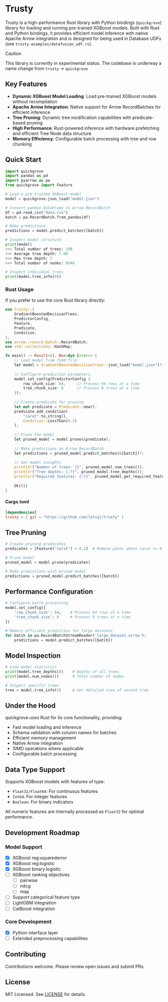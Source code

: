 # Trusty

Trusty is a high-performance Rust library with Python bindings (`quickgrove`) library for loading and running pre-trained XGBoost models. Built with Rust and Python bindings, it provides efficient model inference with native Apache Arrow integration and is designed for being used in Database UDFs (see `trusty-examples/datafusion_udf.rs`). 

> [!CAUTION]
> This library is currently in experimental status. 
> The codebase is underway a name change from `trusty` -> `quickgrove`

## Key Features

- **Dynamic XGBoost Model Loading**: Load pre-trained XGBoost models without recompilation
- **Apache Arrow Integration**: Native support for Arrow RecordBatches for efficient inference
- **Tree Pruning**: Dynamic tree modification capabilities with predicate-based pruning
- **High Performance**: Rust-powered inference with hardware prefetching and efficient Tree Node data structure
- **Memory Efficiency**: Configurable batch processing with tree and row chunking

## Quick Start

```python
import quickgrove
import pandas as pd
import pyarrow as pa
from quickgrove import Feature

# Load a pre-trained XGBoost model
model = quickgrove.json_load("model.json")

# Convert pandas DataFrame to Arrow RecordBatch
df = pd.read_csv("data.csv")
batch = pa.RecordBatch.from_pandas(df)

# Make predictions
predictions = model.predict_batches([batch])

# Inspect model structure
print(model)
>>> Total number of trees: 100
>>> Average tree depth: 7.00
>>> Max tree depth: 7
>>> Total number of nodes: 9546

# Inspect individual trees
print(model.tree_info(0))
```

### Rust Usage

If you prefer to use the core Rust library directly:

```rust
use trusty::{
    GradientBoostedDecisionTrees,
    PredictorConfig,
    Feature,
    Predicate,
    Condition,
};
use arrow::record_batch::RecordBatch;
use std::collections::HashMap;

fn main() -> Result<(), Box<dyn Error>> {
    // Load model from JSON file
    let model = GradientBoostedDecisionTrees::json_load("model.json")?;
    
    // Configure prediction parameters
    model.set_config(PredictorConfig {
        row_chunk_size: 64,     // Process 64 rows at a time
        tree_chunk_size: 8      // Process 8 trees at a time
    });
    
    // Create predicate for pruning
    let mut predicate = Predicate::new();
    predicate.add_condition(
        "carat".to_string(), 
        Condition::LessThan(0.2)
    );
    
    // Prune the model
    let pruned_model = model.prune(&predicate);
    
    // Make predictions on Arrow RecordBatch
    let predictions = pruned_model.predict_batches(&[batch])?;
    
    // Get model insights
    println!("Number of trees: {}", pruned_model.num_trees());
    println!("Tree depths: {:?}", pruned_model.tree_depths());
    println!("Required features: {:?}", pruned_model.get_required_features());
    
    Ok(())
}
```

#### Cargo.toml

```toml
[dependencies]
trusty = { git = "https://github.com/letsql/trusty" }
```

## Tree Pruning

```python
# Create pruning predicates
predicates = [Feature("carat") < 0.2]  # Remove paths where carat >= 0.2

# Prune model
pruned_model = model.prune(predicates)

# Make predictions with pruned model
predictions = pruned_model.predict_batches([batch])
```

## Performance Configuration

```python
# Configure batch processing
model.set_config({
    'row_chunk_size': 64,    # Process 64 rows at a time
    'tree_chunk_size': 8     # Process 8 trees at a time
})

# Memory-efficient prediction for large datasets
for batch in pa.RecordBatchStreamReader('large_dataset.arrow'):
    predictions = model.predict_batches([batch])
```


## Model Inspection

```python
# View model statistics
print(model.tree_depths())    # Depths of all trees
print(model.num_nodes())      # Total number of nodes

# Inspect specific trees
tree = model.tree_info(1)     # Get detailed view of second tree
```

## Under the Hood

quickgrove uses Rust for its core functionality, providing:
- Fast model loading and inference
- Schema validation with column names for batches
- Efficient memory management
- Native Arrow integration
- SIMD operations where applicable
- Configurable batch processing

## Data Type Support

Supports XGBoost models with features of type:
- `Float32/Float64`: For continuous features
- `Int64`: For integer features
- `Boolean`: For binary indicators

All numeric features are internally processed as `Float32` for optimal performance.

## Development Roadmap

### Model Support

- [x] XGBoost reg:squarederror
- [x] XGBoost reg:logistic
- [x] XGBoost binary:logistic
- [ ] XGBoost ranking objectives
  - [ ] pairwise
  - [ ] ndcg
  - [ ] map
- [ ] Support categorical feature type
- [ ] LightGBM integration
- [ ] CatBoost integration

### Core Development
- [x] Python interface layer
- [ ] Extended preprocessing capabilities

## Contributing

Contributions welcome. Please review open issues and submit PRs.

## License

MIT Licensed. See [LICENSE](LICENSE) for details.
